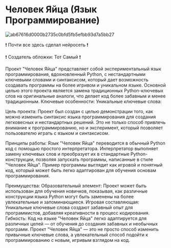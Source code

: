 # Человек Яйца (Язык Программирование)
![ab67616d0000b2735c0bfd5fb5efbb93d7a5bb27](https://github.com/user-attachments/assets/46281946-5498-43ed-82d0-ee07b7b9c619)



❗ Почти все здесь сделал нейросеть ❗

❗ Создатель обложки: Тот Самый ❗

Проект "Человек Яйца" представляет собой экспериментальный язык программирования, вдохновленный Python, с нестандартными ключевыми словами и синтаксисом, который дает возможность создавать программы на более игривом и уникальном языке. Основной целью этого проекта является замена традиционных Python-ключевых слов на оригинальные аналоги, что делает код более забавным и менее традиционным. Ключевые особенности: Уникальные ключевые слова:

Цель проекта: Проект был создан с целью демонстрации того, как можно изменить синтаксис языка программирования для создания легковесных и нестандартных решений. Это не только способ привлечь внимание к программированию, но и эксперимент, который позволяет пользователю играть с языком и синтаксисом.

Принципы работы: Язык "Человек Яйца" переводится в обычный Python код с помощью простого интерпретатора. Интерпретатор выполняет замену ключевых слов и преобразует их в стандартные Python-конструкции, позволяя запускать программы, написанные в стиле "Человек Яйца". Пример программы выглядит как игровой и понятный код, который может быть легко адаптирован для обучения основам программирования.

Преимущества: Образовательный элемент: Проект может быть использован для обучения новичков, показывая, как различные конструкции языка Python могут быть заменены на более увлекательные и запоминающиеся. Игровая составляющая: Уникальные ключевые слова создают забавный опыт для программистов, добавляя креативности в процесс кодирования. Гибкость: Код на языке "Человек Яйца" легко адаптируется для различных целей — от обучения до создания забавных и необычных программ. Проект "Человек Яйца" — это не просто способ изменить привычные ключевые слова, а увлекательный способ подойти к программированию с новым, игривым взглядом на код.
